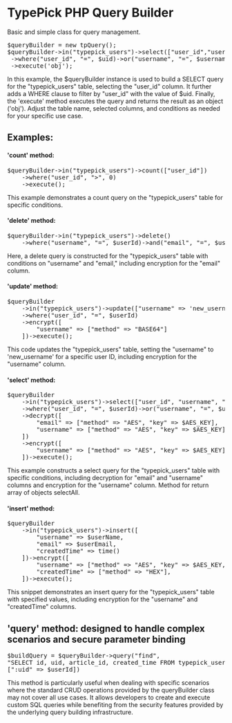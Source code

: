# TypePick PHP Query Builder
 Basic and simple class for query management.
 
<pre>
$queryBuilder = new tpQuery();
$queryBuilder->in("typepick_users")->select(["user_id","username","email"])
 ->where("user_id", "=", $uid)->or("username", "=", $username)
 ->execute('obj');
</pre>

In this example, the $queryBuilder instance is used to build a SELECT query for the "typepick_users" table, selecting the "user_id" column. It further adds a WHERE clause to filter by "user_id" with the value of $uid. Finally, the 'execute' method executes the query and returns the result as an object ('obj'). Adjust the table name, selected columns, and conditions as needed for your specific use case.

<h2>Examples:</h2>
<h4>'count' method:</h4>
<pre>
$queryBuilder->in("typepick_users")->count(["user_id"])
    ->where("user_id", ">", 0)
    ->execute();
</pre>
This example demonstrates a count query on the "typepick_users" table for specific conditions.

<h4>'delete' method:</h4>
<pre>
$queryBuilder->in("typepick_users")->delete()
    ->where("username", "=", $userId)->and("email", "=", $userEmail);->execute();
</pre>
Here, a delete query is constructed for the "typepick_users" table with conditions on "username" and "email," including encryption for the "email" column.

<h4>'update' method:</h4>
<pre>
$queryBuilder
    ->in("typepick_users")->update(["username" => 'new_username'])
    ->where("user_id", "=", $userId)
    ->encrypt([
        "username" => ["method" => "BASE64"]
    ])->execute();
</pre>
This code updates the "typepick_users" table, setting the "username" to 'new_username' for a specific user ID, including encryption for the "username" column.

<h4>'select' method:</h4>
<pre>
$queryBuilder
    ->in("typepick_users")->select(["user_id", "username", "email"])
    ->where("user_id", "=", $userId)->or("username", "=", $userName)
    ->decrypt([
        "email" => ["method" => "AES", "key" => $AES_KEY],
        "username" => ["method" => "AES", "key" => $AES_KEY],
    ])
    ->encrypt([
        "username" => ["method" => "AES", "key" => $AES_KEY]
    ])->execute();
</pre>
This example constructs a select query for the "typepick_users" table with specific conditions, including decryption for "email" and "username" columns and encryption for the "username" column. Method for return array of objects selectAll.

<h4>'insert' method:</h4>
<pre>
$queryBuilder
    ->in("typepick_users")->insert([
        "username" => $userName,
        "email" => $userEmail,
        "createdTime" => time()
    ])->encrypt([
        "username" => ["method" => "AES", "key" => $AES_KEY, "use" => "BASE64"],
        "createdTime" => ["method" => "HEX"],
    ])->execute();
</pre>
This snippet demonstrates an insert query for the "typepick_users" table with specified values, including encryption for the "username" and "createdTime" columns.

<h2>'query' method: designed to handle complex scenarios and secure parameter binding</h2>
<pre>
$buildQuery = $queryBuilder->query("find", 
"SELECT id, uid, article_id, created_time FROM typepick_users WHERE uid = :uid",
[":uid" => $userId])
</pre>
This method is particularly useful when dealing with specific scenarios where the standard CRUD operations provided by the queryBuilder class may not cover all use cases. It allows developers to create and execute custom SQL queries while benefiting from the security features provided by the underlying query building infrastructure.








